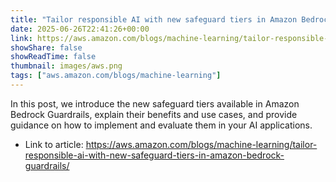 ```yaml
---
title: "Tailor responsible AI with new safeguard tiers in Amazon Bedrock Guardrails"
date: 2025-06-26T22:41:26+00:00
link: https://aws.amazon.com/blogs/machine-learning/tailor-responsible-ai-with-new-safeguard-tiers-in-amazon-bedrock-guardrails/
showShare: false
showReadTime: false
thumbnail: images/aws.png
tags: ["aws.amazon.com/blogs/machine-learning"]
---
```

In this post, we introduce the new safeguard tiers available in Amazon Bedrock Guardrails, explain their benefits and use cases, and provide guidance on how to implement and evaluate them in your AI applications.

- Link to article: https://aws.amazon.com/blogs/machine-learning/tailor-responsible-ai-with-new-safeguard-tiers-in-amazon-bedrock-guardrails/